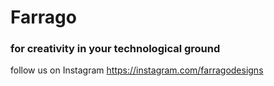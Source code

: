 # **Farrago**
### for creativity in your technological ground

follow us on Instagram https://instagram.com/farragodesigns
